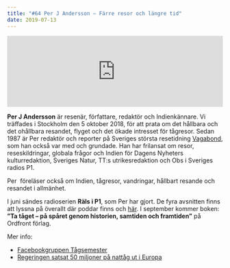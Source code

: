 ```yaml
---
title: "#64 Per J Andersson – Färre resor och längre tid"
date: 2019-07-13
---
```


<iframe src="https://w.soundcloud.com/player/?url=https%3A//api.soundcloud.com/tracks/650632499&amp;&amp;color=%23001665&amp;auto_play=false&amp;hide_related=false&amp;show_comments=true&amp;show_user=true&amp;show_reposts=false&amp;show_teaser=true" width="100%" height="166" frameborder="no" scrolling="no"></iframe>

**Per J Andersson** är resenär, författare, redaktör och Indienkännare. Vi träffades i Stockholm den 5 oktober 2018, för att prata om det hållbara och det ohållbara resandet, flyget och det ökade intresset för tågresor. Sedan 1987 är Per redaktör och reporter på Sveriges största resetidning [Vagabond](https://www.vagabond.se/), som han också var med och grundade. Han har frilansat om resor, reseskildringar, globala frågor och Indien för Dagens Nyheters kulturredaktion, Sveriges Natur, TT:s utrikesredaktion och Obs i Sveriges radios P1.

Per  föreläser också om Indien, tågresor, vandringar, hållbart resande och resandet i allmänhet.

I juni sändes radioserien **Räls i P1**, som Per har gjort. De fyra avsnitten finns att lyssna på överallt där poddar finns och [här](https://sverigesradio.se/räls). I september kommer boken: **”Ta tåget – på spåret genom historien, samtiden och framtiden”** på Ordfront förlag.

Mer info:

- [Facebookgruppen Tågsemester](https://www.facebook.com/groups/tagsemester/)
- [Regeringen satsat 50 miljoner på nattåg ut i Europa](https://www.dn.se/nyheter/politik/regeringen-satsar-50-miljoner-pa-nattag-ut-i-europa/)
